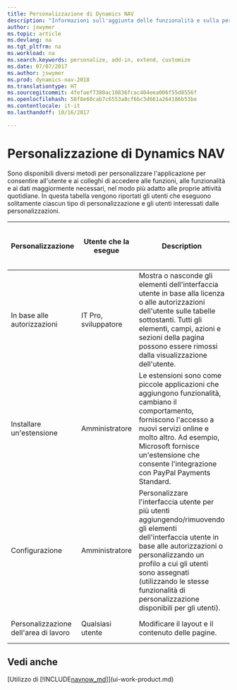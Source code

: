 ```yaml
---
title: Personalizzazione di Dynamics NAV
description: "Informazioni sull'aggiunta delle funzionalità e sulla personalizzazione di Dynamics NAV."
author: jswymer
ms.topic: article
ms.devlang: na
ms.tgt_pltfrm: na
ms.workload: na
ms.search.keywords: personalize, add-in, extend, customize
ms.date: 07/07/2017
ms.author: jswymer
ms.prod: dynamics-nav-2018
ms.translationtype: HT
ms.sourcegitcommit: 4fefaef7380ac10836fcac404eea006f55d8556f
ms.openlocfilehash: 58f8e60cab7c6553a8cf6bc3d661a264186b53be
ms.contentlocale: it-it
ms.lasthandoff: 10/16/2017

---
```

# <a name="customizing-dynamics-nav"></a>Personalizzazione di Dynamics NAV
Sono disponibili diversi metodi per personalizzare l'applicazione per consentire all'utente e ai colleghi di accedere alle funzioni, alle funzionalità e ai dati maggiormente necessari, nel modo più adatto alle proprie attività quotidiane. In questa tabella vengono riportati gli utenti che eseguono solitamente ciascun tipo di personalizzazione e gli utenti interessati dalle personalizzazioni.

| Personalizzazione   |Utente che la esegue|  Description  |  Utente che visualizza le modifiche  |  Ulteriori informazioni  |
|-----------------|---|---------------|------------------------|--------------------|
|In base alle autorizzazioni|IT Pro, sviluppatore|Mostra o nasconde gli elementi dell'interfaccia utente in base alla licenza o alle autorizzazioni dell'utente sulle tabelle sottostanti. Tutti gli elementi, campi, azioni e sezioni della pagina possono essere rimossi dalla visualizzazione dell'utente.|Tutti gli utenti in tutte le società.|[Rimozione di elementi dall'interfaccia utente in base alle autorizzazioni](https://msdn.microsoft.com/en-us/dynamics-nav/removing-elements-from-the-user-interface-according-to-permissions)|
|Installare un'estensione|Amministratore|Le estensioni sono come piccole applicazioni che aggiungono funzionalità, cambiano il comportamento, forniscono l'accesso a nuovi servizi online e molto altro. Ad esempio, Microsoft fornisce un'estensione che consente l'integrazione con PayPal Payments Standard.|Tutti gli utenti in tutte le società.|[Personalizzazione utilizzando le estensioni](ui-extensions.md)|
|Configurazione|Amministratore| Personalizzare l'interfaccia utente per più utenti aggiungendo/rimuovendo gli elementi dell'interfaccia utente in base alle autorizzazioni o personalizzando un profilo a cui gli utenti sono assegnati (utilizzando le stesse funzionalità di personalizzazione disponibili per gli utenti).|Tutti gli utenti di un profilo. |[Configurazione dell'interfaccia utente per gli utenti](admin-configure-user-interface.md)|  
|Personalizzazione dell'area di lavoro|Qualsiasi utente|Modificare il layout e il contenuto delle pagine.|Solo l'utente.|[Personalizzazione delle aree di lavoro](ui-personalization-overview.md)|

## <a name="see-also"></a>Vedi anche
[Utilizzo di [!INCLUDE[navnow_md](includes/navnow_md.md)]](ui-work-product.md)  


